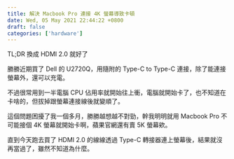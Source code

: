 ```yaml
---
title: 解決 Macbook Pro 連接 4K 螢幕導致卡頓
date: Wed, 05 May 2021 22:44:22 +0800
draft: false
categories: ['hardware']
---
```

TL;DR 換成 HDMI 2.0 就好了

勝勝近期買了 Dell 的 U2720Q，用隨附的 Type-C to Type-C 連接，除了能連接螢幕外，還可以充電。

不過很常用到一半電腦 CPU 佔用率就開始往上衝，電腦就開始卡了，也不知道在卡啥的，但拔掉跟螢幕連接線後就變順了。

這個問題困擾了我一個多月，勝勝越想越不對勁，幹我明明就用 Macbook Pro 不可能接個 4K 螢幕就開始卡啊，蘋果官網還有賣 5K 螢幕欸。

直到今天跑去買了 HDMI 2.0 的線線透過 Type-C 轉接器連上螢幕後，結果就沒再當過了，雖然不知道為什麼。
